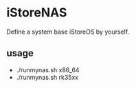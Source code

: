 # iStoreNAS

Define a system base iStoreOS by yourself.

## usage

* ./runmynas.sh x86_64
* ./runmynas.sh rk35xx

